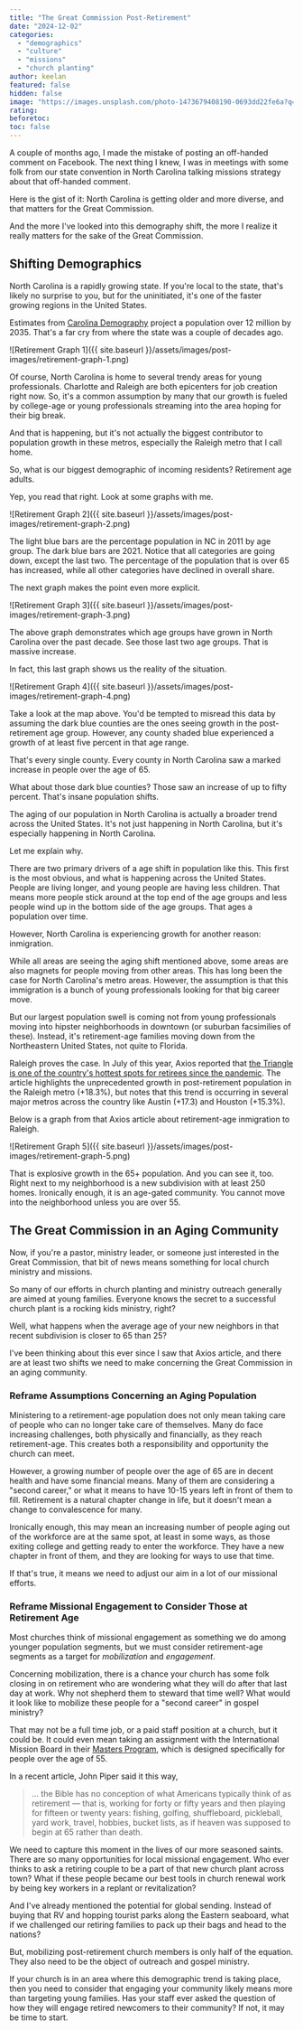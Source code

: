 ```yaml
---
title: "The Great Commission Post-Retirement"
date: "2024-12-02"
categories:
  - "demographics"
  - "culture"
  - "missions"
  - "church planting"
author: keelan
featured: false
hidden: false
image: "https://images.unsplash.com/photo-1473679408190-0693dd22fe6a?q=80&w=1740&auto=format&fit=crop&ixlib=rb-4.0.3&ixid=M3wxMjA3fDB8MHxwaG90by1wYWdlfHx8fGVufDB8fHx8fA%3D%3D"
rating: 
beforetoc: 
toc: false
---
```


A couple of months ago, I made the mistake of posting an off-handed comment on Facebook. The next thing I knew, I was in meetings with some folk from our state convention in North Carolina talking missions strategy about that off-handed comment.

Here is the gist of it: North Carolina is getting older and more diverse, and that matters for the Great Commission.

And the more I've looked into this demography shift, the more I realize it really matters for the sake of the Great Commission.

## Shifting Demographics
North Carolina is a rapidly growing state. If you're local to the state, that's likely no surprise to you, but for the uninitiated, it's one of the faster growing regions in the United States.

Estimates from [Carolina Demography](https://carolinademography.cpc.unc.edu/) project a population over 12 million by 2035. That's a far cry from where the state was a couple of decades ago.

![Retirement Graph 1]({{ site.baseurl }}/assets/images/post-images/retirement-graph-1.png)

Of course, North Carolina is home to several trendy areas for young professionals. Charlotte and Raleigh are both epicenters for job creation right now. So, it's a common assumption by many that our growth is fueled by college-age or young professionals streaming into the area hoping for their big break. 

And that is happening, but it's not actually the biggest contributor to population growth in these metros, especially the Raleigh metro that I call home. 

So, what is our biggest demographic of incoming residents? Retirement age adults.

Yep, you read that right. Look at some graphs with me.

![Retirement Graph 2]({{ site.baseurl }}/assets/images/post-images/retirement-graph-2.png)

The light blue bars are the percentage population in NC in 2011 by age group. The dark blue bars are 2021. Notice that all categories are going down, except the last two. The percentage of the population that is over 65 has increased, while all other categories have declined in overall share.

The next graph makes the point even more explicit.

![Retirement Graph 3]({{ site.baseurl }}/assets/images/post-images/retirement-graph-3.png)

The above graph demonstrates which age groups have grown in North Carolina over the past decade. See those last two age groups. That is massive increase.

In fact, this last graph shows us the reality of the situation.

![Retirement Graph 4]({{ site.baseurl }}/assets/images/post-images/retirement-graph-4.png)

Take a look at the map above. You'd be tempted to misread this data by assuming the dark blue counties are the ones seeing growth in the post-retirement age group. However, any county shaded blue experienced a growth of at least five percent in that age range. 

That's every single county. Every county in North Carolina saw a marked increase in people over the age of 65.

What about those dark blue counties? Those saw an increase of up to fifty percent. That's insane population shifts.

The aging of our population in North Carolina is actually a broader trend across the United States. It's not just happening in North Carolina, but it's especially happening in North Carolina.

Let me explain why.

There are two primary drivers of a age shift in population like this. This first is the most obvious, and what is happening across the United States. People are living longer, and young people are having less children. That means more people stick around at the top end of the age groups and less people wind up in the bottom side of the age groups. That ages a population over time.

However, North Carolina is experiencing growth for another reason: inmigration. 

While all areas are seeing the aging shift mentioned above, some areas are also magnets for people moving from other areas. This has long been the case for North Carolina's metro areas. However, the assumption is that this immigration is a bunch of young professionals looking for that big career move.

But our largest population swell is coming not from young professionals moving into hipster neighborhoods in downtown (or suburban facsimilies of these). Instead, it's retirement-age families moving down from the Northeastern United States, not quite to Florida. 

Raleigh proves the case. In July of this year, Axios reported that [the Triangle is one of the country's hottest spots for retirees since the pandemic](https://www.axios.com/local/raleigh/2024/07/10/triangle-raleigh-senior-population-growth-demographics). The article highlights the unprecedented growth in post-retirement population in the Raleigh metro (+18.3%), but notes that this trend is occurring in several major metros across the country like Austin (+17.3) and Houston (+15.3%).

Below is a graph from that Axios article about retirement-age inmigration to Raleigh.

![Retirement Graph 5]({{ site.baseurl }}/assets/images/post-images/retirement-graph-5.png)

That is explosive growth in the 65+ population. And you can see it, too. Right next to my neighborhood is a new subdivision with at least 250 homes. Ironically enough, it is an age-gated community. You cannot move into the neighborhood unless you are over 55. 


## The Great Commission in an Aging Community
Now, if you're a pastor, ministry leader, or someone just interested in the Great Commission, that bit of news means something for local church ministry and missions.

So many of our efforts in church planting and ministry outreach generally are aimed at young families. Everyone knows the secret to a successful church plant is a rocking kids ministry, right?

Well, what happens when the average age of your new neighbors in that recent subdivision is closer to 65 than 25?

I've been thinking about this ever since I saw that Axios article, and there are at least two shifts we need to make concerning the Great Commission in an aging community.

### Reframe Assumptions Concerning an Aging Population
Ministering to a retirement-age population does not only mean taking care of people who can no longer take care of themselves. Many do face increasing challenges, both physically and financially, as they reach retirement-age. This creates both a responsibility and opportunity the church can meet.

However, a growing number of people over the age of 65 are in decent health and have some financial means. Many of them are considering a "second career," or what it means to have 10-15 years left in front of them to fill. Retirement is a natural chapter change in life, but it doesn't mean a change to convalescence for many. 

Ironically enough, this may mean an increasing number of people aging out of the workforce are at the same spot, at least in some ways, as those exiting college and getting ready to enter the workforce. They have a new chapter in front of them, and they are looking for ways to use that time.

If that's true, it means we need to adjust our aim in a lot of our missional efforts.

### Reframe Missional Engagement to Consider Those at Retirement Age
Most churches think of missional engagement as something we do among younger population segments, but we must consider retirement-age segments as a target for *mobilization* and *engagement*.

Concerning mobilization, there is a chance your church has some folk closing in on retirement who are wondering what they will do after that last day at work. Why not shepherd them to steward that time well? What would it look like to mobilize these people for a "second career" in gospel ministry?

That may not be a full time job, or a paid staff position at a church, but it could be. It could even mean taking an assignment with the International Mission Board in their [Masters Program](https://www.imb.org/masters/), which is designed specifically for people over the age of 55.

In a recent article, John Piper said it this way,
>... the Bible has no conception of what Americans typically think of as retirement — that is, working for forty or fifty years and then playing for fifteen or twenty years: fishing, golfing, shuffleboard, pickleball, yard work, travel, hobbies, bucket lists, as if heaven was supposed to begin at 65 rather than death.

We need to capture this moment in the lives of our more seasoned saints. There are so many opportunities for local missional engagement. Who ever thinks to ask a retiring couple to be a part of that new church plant across town? What if these people became our best tools in church renewal work by being key workers in a replant or revitalization?

And I've already mentioned the potential for global sending. Instead of buying that RV and hopping tourist parks along the Eastern seaboard, what if we challenged our retiring families to pack up their bags and head to the nations?

But, mobilizing post-retirement church members is only half of the equation. They also need to be the object of outreach and gospel ministry.

If your church is in an area where this demographic trend is taking place, then you need to consider that engaging your community likely means more than targeting young families. Has your staff ever asked the question of how they will engage retired newcomers to their community? If not, it may be time to start.
